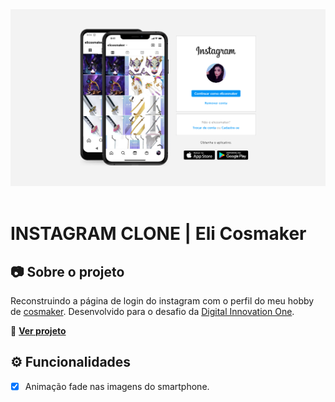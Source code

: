 <div align="center">
  <a href="https://dio-desafio-instagram.netlify.app/">
    <img alt="Instagran Eli Cosmaker" src="https://github.com/elidianaandrade/dio-desafio-instagram/blob/main/assets/img/instagram-elicosmaker-screen.png?raw=true">
  </a>
</div>
<br>

# INSTAGRAM CLONE | Eli Cosmaker

## 📷 Sobre o projeto
Reconstruindo a página de login do instagram com o perfil do meu hobby de [cosmaker](https://www.instagram.com/elicosmaker/). Desenvolvido para o desafio da [Digital Innovation One](https://www.dio.me/).

🔗 [**Ver projeto**](https://dio-desafio-instagram.netlify.app/)

## ⚙ Funcionalidades
- [x] Animação fade nas imagens do smartphone.
